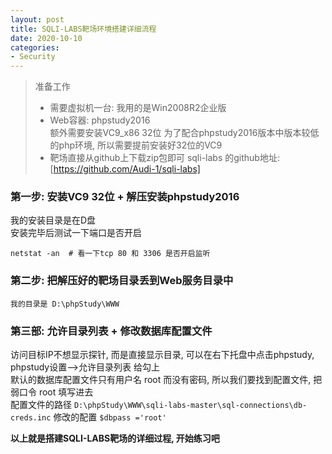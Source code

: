 ```yaml
---
layout: post
title: SQLI-LABS靶场环境搭建详细流程
date: 2020-10-10
categories: 
- Security
---
```


>准备工作<br>
>* 需要虚拟机一台: 我用的是Win2008R2企业版<br>
>* Web容器: phpstudy2016  <br>
>     额外需要安装VC9_x86 32位 为了配合phpstudy2016版本中版本较低的php环境, 所以需要提前安装好32位的VC9<br>
>* 靶场直接从github上下载zip包即可 sqli-labs 的github地址:[https://github.com/Audi-1/sqli-labs]

### 第一步: 安装VC9 32位 + 解压安装phpstudy2016
我的安装目录是在D盘<br>
安装完毕后测试一下端口是否开启 
```
netstat -an  # 看一下tcp 80 和 3306 是否开启监听
```
### 第二步: 把解压好的靶场目录丢到Web服务目录中
```
我的目录是 D:\phpStudy\WWW
```
### 第三部: 允许目录列表 + 修改数据库配置文件
访问目标IP不想显示探针, 而是直接显示目录, 可以在右下托盘中点击phpstudy, phpstudy设置-->允许目录列表 给勾上<br>
默认的数据库配置文件只有用户名 root 而没有密码, 所以我们要找到配置文件, 把弱口令 root 填写进去<br>
配置文件的路径 `D:\phpStudy\WWW\sqli-labs-master\sql-connections\db-creds.inc`
修改的配置 `$dbpass ='root'`

**以上就是搭建SQLI-LABS靶场的详细过程, 开始练习吧**
